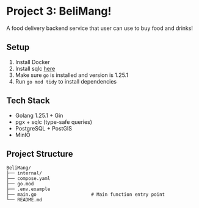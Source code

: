 # Project 3: BeliMang!

A food delivery backend service that user can use to buy food and drinks!

## Setup

1. Install Docker
2. Install sqlc [here](https://docs.sqlc.dev/en/stable/overview/install.html)
3. Make sure `go` is installed and version is 1.25.1
4. Run `go mod tidy` to install dependencies

## Tech Stack

- Golang 1.25.1 + Gin
- pgx + sqlc (type-safe queries)
- PostgreSQL + PostGIS
- MinIO

## Project Structure

```
BeliMang/
├── internal/
├── compose.yaml
├── go.mod
├── .env.example
├── main.go                    # Main function entry point
└── README.md
```
